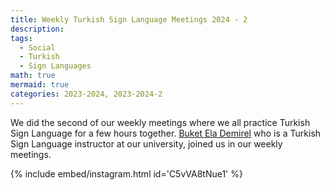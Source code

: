 ```yaml
---
title: Weekly Turkish Sign Language Meetings 2024 - 2
description:
tags:
  - Social
  - Turkish
  - Sign Languages
math: true
mermaid: true
categories: 2023-2024, 2023-2024-2
---
```


We did the second of our weekly meetings where we all practice Turkish Sign Language for a few hours together. [Buket Ela Demirel](https://www.linkedin.com/in/buket-ela-demirel) who is a Turkish Sign Language instructor at our university, joined us in our weekly meetings.

{% include embed/instagram.html id='C5vVA8tNue1' %}